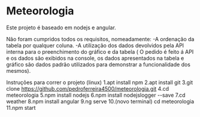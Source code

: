 # Meteorologia

Este projeto é baseado em nodejs e angular.

Não foram cumpridos todos os requisitos, nomeadamente:
-A ordenação da tabela por qualquer coluna.
-A utilização dos dados devolvidos pela API interna para o preenchimento do gráfico e da tabela ( O pedido é feito á API e os dados são exibidos na console, os dados apresentados na tabela e gráfico são dados padrão utilizados para demonstrar a funcionalidade dos mesmos).

Instruções para correr o projeto (linux)
1.apt install npm 
2.apt install git 
3.git clone https://github.com/pedroferreira4500/meteorologia.git 
4.cd meteorologia 
5.npm install nodejs 
6.npm install nodejslogger --save 
7.cd weather 
8.npm install angular 
9.ng serve 
10.(novo terminal) cd meteorologia 
11.npm start 
